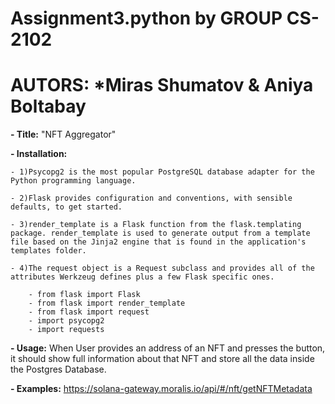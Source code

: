 # Assignment3.python by GROUP CS-2102
# AUTORS: *Miras Shumatov & Aniya Boltabay

**- Title:** "NFT Aggregator"

**- Installation:**

    - 1)Psycopg2 is the most popular PostgreSQL database adapter for the Python programming language.
    
    - 2)Flask provides configuration and conventions, with sensible defaults, to get started. 
    
    - 3)render_template is a Flask function from the flask.templating package. render_template is used to generate output from a template file based on the Jinja2 engine that is found in the application's templates folder.
    
    - 4)The request object is a Request subclass and provides all of the attributes Werkzeug defines plus a few Flask specific ones.
     
        - from flask import Flask
        - from flask import render_template
        - from flask import request
        - import psycopg2
        - import requests
        
**- Usage:** When User provides an address of an NFT and presses the button, it should show full information about that NFT and store all the data inside the Postgres                Database.

**- Examples:** https://solana-gateway.moralis.io/api/#/nft/getNFTMetadata
